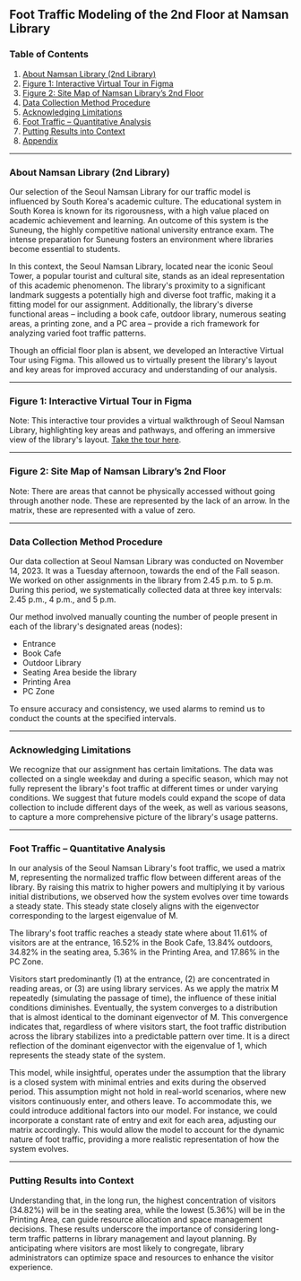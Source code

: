 ## Foot Traffic Modeling of the 2nd Floor at Namsan Library

### Table of Contents
1. [About Namsan Library (2nd Library)](#about-namsan-library-2nd-library)
2. [Figure 1: Interactive Virtual Tour in Figma](#figure-1-interactive-virtual-tour-in-figma)
3. [Figure 2: Site Map of Namsan Library’s 2nd Floor](#figure-2-site-map-of-namsan-librarys-2nd-floor)
4. [Data Collection Method Procedure](#data-collection-method-procedure)
5. [Acknowledging Limitations](#acknowledging-limitations)
6. [Foot Traffic – Quantitative Analysis](#foot-traffic-quantitative-analysis)
7. [Putting Results into Context](#putting-results-into-context)
8. [Appendix](#appendix)

---

### About Namsan Library (2nd Library)
Our selection of the Seoul Namsan Library for our traffic model is influenced by South Korea's academic culture. The educational system in South Korea is known for its rigorousness, with a high value placed on academic achievement and learning. An outcome of this system is the Suneung, the highly competitive national university entrance exam. The intense preparation for Suneung fosters an environment where libraries become essential to students.

In this context, the Seoul Namsan Library, located near the iconic Seoul Tower, a popular tourist and cultural site, stands as an ideal representation of this academic phenomenon. The library's proximity to a significant landmark suggests a potentially high and diverse foot traffic, making it a fitting model for our assignment. Additionally, the library's diverse functional areas – including a book cafe, outdoor library, numerous seating areas, a printing zone, and a PC area – provide a rich framework for analyzing varied foot traffic patterns.

Though an official floor plan is absent, we developed an Interactive Virtual Tour using Figma. This allowed us to virtually present the library's layout and key areas for improved accuracy and understanding of our analysis.

---

### Figure 1: Interactive Virtual Tour in Figma
Note: This interactive tour provides a virtual walkthrough of Seoul Namsan Library, highlighting key areas and pathways, and offering an immersive view of the library's layout. [Take the tour here](#).

---

### Figure 2: Site Map of Namsan Library’s 2nd Floor
Note: There are areas that cannot be physically accessed without going through another node. These are represented by the lack of an arrow. In the matrix, these are represented with a value of zero.

---

### Data Collection Method Procedure
Our data collection at Seoul Namsan Library was conducted on November 14, 2023. It was a Tuesday afternoon, towards the end of the Fall season. We worked on other assignments in the library from 2.45 p.m. to 5 p.m. During this period, we systematically collected data at three key intervals: 2.45 p.m., 4 p.m., and 5 p.m.

Our method involved manually counting the number of people present in each of the library's designated areas (nodes):
- Entrance
- Book Cafe
- Outdoor Library
- Seating Area beside the library
- Printing Area
- PC Zone

To ensure accuracy and consistency, we used alarms to remind us to conduct the counts at the specified intervals.

---

### Acknowledging Limitations
We recognize that our assignment has certain limitations. The data was collected on a single weekday and during a specific season, which may not fully represent the library's foot traffic at different times or under varying conditions. We suggest that future models could expand the scope of data collection to include different days of the week, as well as various seasons, to capture a more comprehensive picture of the library's usage patterns.

---

### Foot Traffic – Quantitative Analysis
In our analysis of the Seoul Namsan Library's foot traffic, we used a matrix M, representing the normalized traffic flow between different areas of the library. By raising this matrix to higher powers and multiplying it by various initial distributions, we observed how the system evolves over time towards a steady state. This steady state closely aligns with the eigenvector corresponding to the largest eigenvalue of M.

The library's foot traffic reaches a steady state where about 11.61% of visitors are at the entrance, 16.52% in the Book Cafe, 13.84% outdoors, 34.82% in the seating area, 5.36% in the Printing Area, and 17.86% in the PC Zone.

Visitors start predominantly (1) at the entrance, (2) are concentrated in reading areas, or (3) are using library services. As we apply the matrix M repeatedly (simulating the passage of time), the influence of these initial conditions diminishes. Eventually, the system converges to a distribution that is almost identical to the dominant eigenvector of M. This convergence indicates that, regardless of where visitors start, the foot traffic distribution across the library stabilizes into a predictable pattern over time. It is a direct reflection of the dominant eigenvector with the eigenvalue of 1, which represents the steady state of the system.

This model, while insightful, operates under the assumption that the library is a closed system with minimal entries and exits during the observed period. This assumption might not hold in real-world scenarios, where new visitors continuously enter, and others leave. To accommodate this, we could introduce additional factors into our model. For instance, we could incorporate a constant rate of entry and exit for each area, adjusting our matrix accordingly. This would allow the model to account for the dynamic nature of foot traffic, providing a more realistic representation of how the system evolves.

---

### Putting Results into Context
Understanding that, in the long run, the highest concentration of visitors (34.82%) will be in the seating area, while the lowest (5.36%) will be in the Printing Area, can guide resource allocation and space management decisions. These results underscore the importance of considering long-term traffic patterns in library management and layout planning. By anticipating where visitors are most likely to congregate, library administrators can optimize space and resources to enhance the visitor experience.
